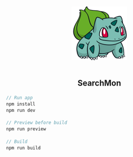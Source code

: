 <p align="center">
  <br>
  <img width="150" src="./public/favicon.svg" alt="logo of searchmon repository">
  <br>
  <br>
</p>

<h2 align='center'>SearchMon</h2>

```js
// Run app
npm install
npm run dev

// Preview before build
npm run preview

// Build
npm run build
```
